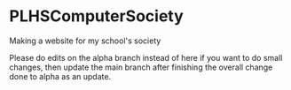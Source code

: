 # PLHSComputerSociety
Making a website for my school's society

Please do edits on the alpha branch instead of here if you want to do small changes, then update the main branch after finishing the overall change done to alpha as an update.